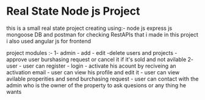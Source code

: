 # Real State Node js Project
this is a small real state project creating using:-
node js
express js
mongoose DB
and postman for checking RestAPIs that i made in this project
i also used angular js for frontend

project modules :-
1- admin - add - edit -delete users and projects - approve user burshasing request or cancel it if it's sold and not avilable
2- user - user can register - login - activate his acount by reciveing an activation email - user can view his profile and edit it - user can view avilable properities and send burchasing request - user can contact with the admin who is the owner of the property to ask quesions or any thing he wants

